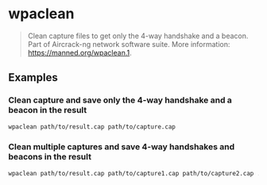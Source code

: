 # wpaclean

> Clean capture files to get only the 4-way handshake and a beacon. Part of Aircrack-ng network software suite. More information: <https://manned.org/wpaclean.1>.

## Examples

### Clean capture and save only the 4-way handshake and a beacon in the result

```bash
wpaclean path/to/result.cap path/to/capture.cap
```

### Clean multiple captures and save 4-way handshakes and beacons in the result

```bash
wpaclean path/to/result.cap path/to/capture1.cap path/to/capture2.cap ...
```
